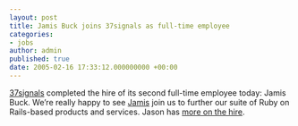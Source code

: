 ```yaml
---
layout: post
title: Jamis Buck joins 37signals as full-time employee
categories:
- jobs
author: admin
published: true
date: 2005-02-16 17:33:12.000000000 +00:00
---
```

<p><a href="http://www.37signals.com/">37signals</a> completed the hire of its second full-time employee today: Jamis Buck. We&#8217;re really happy to see <a href="http://jamis.jamisbuck.org/">Jamis</a> join us to further our suite of Ruby on Rails-based products and services. Jason has <a href="http://www.37signals.com/svn/archives/001058.php">more on the hire</a>.</p>